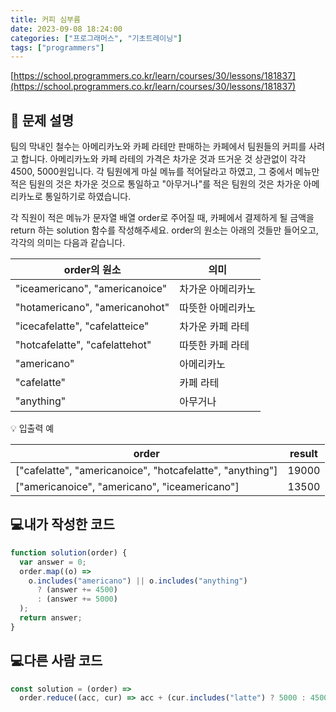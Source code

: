 ```yaml
---
title: 커피 심부름
date: 2023-09-08 18:24:00
categories: ["프로그래머스", "기초트레이닝"]
tags: ["programmers"]
---
```


[https://school.programmers.co.kr/learn/courses/30/lessons/181837](https://school.programmers.co.kr/learn/courses/30/lessons/181837)

## 📔 문제 설명

팀의 막내인 철수는 아메리카노와 카페 라테만 판매하는 카페에서 팀원들의 커피를 사려고 합니다. 아메리카노와 카페 라테의 가격은 차가운 것과 뜨거운 것 상관없이 각각 4500, 5000원입니다. 각 팀원에게 마실 메뉴를 적어달라고 하였고, 그 중에서 메뉴만 적은 팀원의 것은 차가운 것으로 통일하고 "아무거나"를 적은 팀원의 것은 차가운 아메리카노로 통일하기로 하였습니다.

각 직원이 적은 메뉴가 문자열 배열 order로 주어질 때, 카페에서 결제하게 될 금액을 return 하는 solution 함수를 작성해주세요. order의 원소는 아래의 것들만 들어오고, 각각의 의미는 다음과 같습니다.

| order의 원소                   | 의미              |
| ------------------------------ | ----------------- |
| "iceamericano", "americanoice" | 차가운 아메리카노 |
| "hotamericano", "americanohot" | 따뜻한 아메리카노 |
| "icecafelatte", "cafelatteice" | 차가운 카페 라테  |
| "hotcafelatte", "cafelattehot" | 따뜻한 카페 라테  |
| "americano"                    | 아메리카노        |
| "cafelatte"                    | 카페 라테         |
| "anything"                     | 아무거나          |

💡 입출력 예

| order                                                     | result |
| --------------------------------------------------------- | ------ |
| ["cafelatte", "americanoice", "hotcafelatte", "anything"] | 19000  |
| ["americanoice", "americano", "iceamericano"]             | 13500  |

## 💻내가 작성한 코드

```js
function solution(order) {
  var answer = 0;
  order.map((o) =>
    o.includes("americano") || o.includes("anything")
      ? (answer += 4500)
      : (answer += 5000)
  );
  return answer;
}
```

## 💻다른 사람 코드

```js
const solution = (order) =>
  order.reduce((acc, cur) => acc + (cur.includes("latte") ? 5000 : 4500), 0);
```
